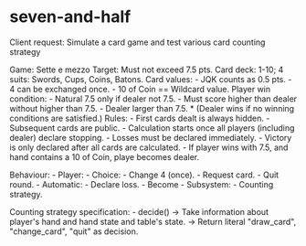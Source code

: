 # seven-and-half

Client request: Simulate a card game and test various card counting strategy

Game: Sette e mezzo
Target: Must not exceed 7.5 pts.
Card deck: 1-10; 4 suits: Swords, Cups, Coins, Batons.
Card values:
    - JQK counts as 0.5 pts.
    - 4 can be exchanged once.
    - 10 of Coin == Wildcard value.
Player win condition:
    - Natural 7.5 only if dealer not 7.5.
    - Must score higher than dealer without higher than 7.5.
    - Dealer larger than 7.5.
    * (Dealer wins if no winning conditions are satisfied.)
Rules:
    - First cards dealt is always hidden.
    - Subsequent cards are public.
    - Calculation starts once all players (including dealer) declare stopping.
    - Losses must be declared immediately.
    - Victory is only declared after all cards are calculated.
    - If player wins with 7.5, and hand contains a 10 of Coin, playe becomes dealer.

Behaviour:
    - Player:
        - Choice:
            - Change 4 (once).
            - Request card.
            - Quit round.
        - Automatic:
            - Declare loss.
            - Become 
        - Subsystem:
            - Counting strategy.

Counting strategy specification:
    - decide()  -> Take information about player's hand and hand state and table's state.
                -> Return literal "draw_card", "change_card", "quit" as decision.
